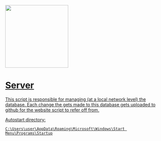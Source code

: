 
<p align="left">
    <a href="https://forthebadge.com">
    <img src="https://forthebadge.com/images/badges/works-on-my-machine.svg" width=200>
</p>

# Server

This script is responsible for managing (at a local network level) the database. Each change the gets made to this database gets uploaded to github for the website script to refer off from.

Autostart directory:

```C:\Users\user\AppData\Roaming\Microsoft\Windows\Start Menu\Programs\Startup```